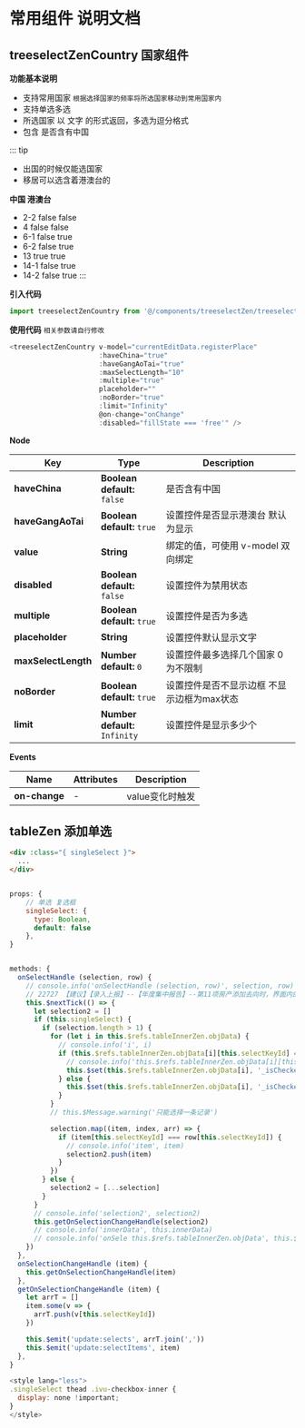 # 常用组件 说明文档

## treeselectZenCountry 国家组件

**功能基本说明**

* 支持常用国家 `根据选择国家的频率将所选国家移动到常用国家内`
* 支持单选多选
* 所选国家 以 文字 的形式返回，多选为逗分格式
* 包含 是否含有中国

::: tip
+ 出国的时候仅能选国家
+ 移居可以选含着港澳台的
  
**中国 港澳台**
* 2-2 false false
* 4 false false
* 6-1 false true
* 6-2 false true
* 13 true true
* 14-1 false true
* 14-2 false true
:::

**引入代码**
```js
import treeselectZenCountry from '@/components/treeselectZen/treeselectZenCountry'
```
**使用代码** `相关参数请自行修改`
```js
<treeselectZenCountry v-model="currentEditData.registerPlace"
                      :haveChina="true"
                      :haveGangAoTai="true"
                      :maxSelectLength="10"
                      :multiple="true"
                      placeholder=""
                      :noBorder="true"
                      :limit="Infinity"
                      @on-change="onChange"
                      :disabled="fillState === 'free'" />
```

**Node**

| Key                 | Type                                  | Description                                |
| ------------------- | ------------------------------------- | ------------------------------------------ |
| **haveChina**       | **Boolean**<br>**default:** `false`   | 是否含有中国                               |
| **haveGangAoTai**   | **Boolean**<br>**default:** `true`    | 设置控件是否显示港澳台 默认为显示          |
| **value**           | **String**                            | 绑定的值，可使用 v-model 双向绑定          |
| **disabled**        | **Boolean**<br>**default:** `false`   | 设置控件为禁用状态                         |
| **multiple**        | **Boolean**<br>**default:** `true`    | 设置控件是否为多选                         |
| **placeholder**     | **String**                            | 设置控件默认显示文字                       |
| **maxSelectLength** | **Number**<br>**default:** `0`        | 设置控件最多选择几个国家 0为不限制         |
| **noBorder**        | **Boolean**<br>**default:** `true`    | 设置控件是否不显示边框 不显示边框为max状态 |
| **limit**           | **Number**<br>**default:** `Infinity` | 设置控件是显示多少个                       |

**Events**

| Name          | Attributes | Description     |
| ------------- | ---------- | --------------- |
| **on-change** | -          | value变化时触发 |

## tableZen 添加单选

```html
<div :class="{ singleSelect }">
  ...
</div>
```

```js

props: {
    // 单选 复选框
    singleSelect: {
      type: Boolean,
      default: false
    },
}


methods: {
  onSelectHandle (selection, row) {
    // console.info('onSelectHandle (selection, row)', selection, row)
    // 22727 【建议】【录入上报】--【年度集中报告】--第11项房产添加去向时，界面内的勾选框改为只允许单选
    this.$nextTick(() => {
      let selection2 = []
      if (this.singleSelect) {
        if (selection.length > 1) {
          for (let i in this.$refs.tableInnerZen.objData) {
            // console.info('i', i)
            if (this.$refs.tableInnerZen.objData[i][this.selectKeyId] === row[this.selectKeyId]) {
              // console.info('this.$refs.tableInnerZen.objData[i][this.selectKeyId]', this.$refs.tableInnerZen.objData[i][this.selectKeyId])
              this.$set(this.$refs.tableInnerZen.objData[i], '_isChecked', true)
            } else {
              this.$set(this.$refs.tableInnerZen.objData[i], '_isChecked', false)
            }
          }
          // this.$Message.warning('只能选择一条记录')

          selection.map((item, index, arr) => {
            if (item[this.selectKeyId] === row[this.selectKeyId]) {
              // console.info('item', item)
              selection2.push(item)
            }
          })
        } else {
          selection2 = [...selection]
        }
      }
      // console.info('selection2', selection2)
      this.getOnSelectionChangeHandle(selection2)
      // console.info('innerData', this.innerData)
      // console.info('onSele this.$refs.tableInnerZen.objData', this.$refs.tableInnerZen.objData)
    })
  },
  onSelectionChangeHandle (item) {
    this.getOnSelectionChangeHandle(item)
  },
  getOnSelectionChangeHandle (item) {
    let arrT = []
    item.some(v => {
      arrT.push(v[this.selectKeyId])
    })

    this.$emit('update:selects', arrT.join(','))
    this.$emit('update:selectItems', item)
  },
}

<style lang="less">
.singleSelect thead .ivu-checkbox-inner {
  display: none !important;
}
</style>
```